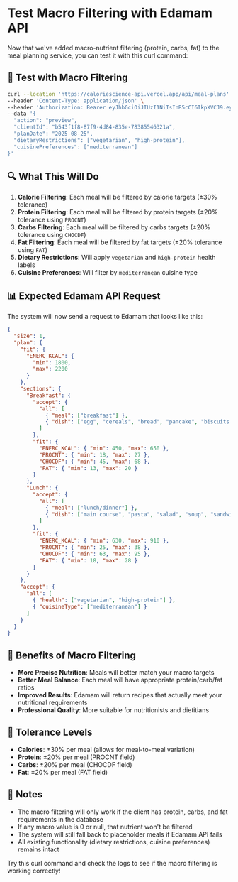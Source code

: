 # Test Macro Filtering with Edamam API

Now that we've added macro-nutrient filtering (protein, carbs, fat) to the meal planning service, you can test it with this curl command:

## 🥩 Test with Macro Filtering

```bash
curl --location 'https://caloriescience-api.vercel.app/api/meal-plans' \
--header 'Content-Type: application/json' \
--header 'Authorization: Bearer eyJhbGciOiJIUzI1NiIsInR5cCI6IkpXVCJ9.eyJpZCI6ImZjZjg4ZTQ0LWRiOTctNDk0ZC05YTQ5LThjYzkxZTcxNjczNCIsImVtYWlsIjoibXJpbmFsQGNhbG9yaWVzY2llbmNlLmFpIiwicm9sZSI6Im51dHJpdGlvbmlzdCIsImlhdCI6MTc1NTY4MjE2MiwiZXhwIjoxNzU2Mjg2OTYyfQ.nv1cD-JFf3mH8oChwMRR4S_Fff4cpzdJdJ2EVGn8kII' \
--data '{
  "action": "preview",
  "clientId": "b543f1f8-87f9-4d84-835e-78385546321a",
  "planDate": "2025-08-25",
  "dietaryRestrictions": ["vegetarian", "high-protein"],
  "cuisinePreferences": ["mediterranean"]
}'
```

## 🔍 What This Will Do

1. **Calorie Filtering**: Each meal will be filtered by calorie targets (±30% tolerance)
2. **Protein Filtering**: Each meal will be filtered by protein targets (±20% tolerance using `PROCNT`)
3. **Carbs Filtering**: Each meal will be filtered by carbs targets (±20% tolerance using `CHOCDF`)
4. **Fat Filtering**: Each meal will be filtered by fat targets (±20% tolerance using `FAT`)
5. **Dietary Restrictions**: Will apply `vegetarian` and `high-protein` health labels
6. **Cuisine Preferences**: Will filter by `mediterranean` cuisine type

## 📊 Expected Edamam API Request

The system will now send a request to Edamam that looks like this:

```json
{
  "size": 1,
  "plan": {
    "fit": {
      "ENERC_KCAL": {
        "min": 1800,
        "max": 2200
      }
    },
    "sections": {
      "Breakfast": {
        "accept": {
          "all": [
            { "meal": ["breakfast"] },
            { "dish": ["egg", "cereals", "bread", "pancake", "biscuits and cookies"] }
          ]
        },
        "fit": {
          "ENERC_KCAL": { "min": 450, "max": 650 },
          "PROCNT": { "min": 18, "max": 27 },
          "CHOCDF": { "min": 45, "max": 68 },
          "FAT": { "min": 13, "max": 20 }
        }
      },
      "Lunch": {
        "accept": {
          "all": [
            { "meal": ["lunch/dinner"] },
            { "dish": ["main course", "pasta", "salad", "soup", "sandwiches", "pizza"] }
          ]
        },
        "fit": {
          "ENERC_KCAL": { "min": 630, "max": 910 },
          "PROCNT": { "min": 25, "max": 38 },
          "CHOCDF": { "min": 63, "max": 95 },
          "FAT": { "min": 18, "max": 28 }
        }
      }
    },
    "accept": {
      "all": [
        { "health": ["vegetarian", "high-protein"] },
        { "cuisineType": ["mediterranean"] }
      ]
    }
  }
}
```

## 🎯 Benefits of Macro Filtering

- **More Precise Nutrition**: Meals will better match your macro targets
- **Better Meal Balance**: Each meal will have appropriate protein/carb/fat ratios
- **Improved Results**: Edamam will return recipes that actually meet your nutritional requirements
- **Professional Quality**: More suitable for nutritionists and dietitians

## 🔧 Tolerance Levels

- **Calories**: ±30% per meal (allows for meal-to-meal variation)
- **Protein**: ±20% per meal (PROCNT field)
- **Carbs**: ±20% per meal (CHOCDF field)  
- **Fat**: ±20% per meal (FAT field)

## 📝 Notes

- The macro filtering will only work if the client has protein, carbs, and fat requirements in the database
- If any macro value is 0 or null, that nutrient won't be filtered
- The system will still fall back to placeholder meals if Edamam API fails
- All existing functionality (dietary restrictions, cuisine preferences) remains intact

Try this curl command and check the logs to see if the macro filtering is working correctly!
